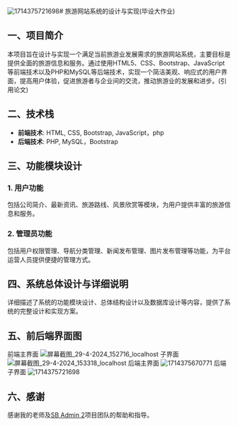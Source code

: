 ![1714375721698](https://github.com/asd2261/bysj-lvwz/assets/139621324/23ca37a9-1c28-43f8-8bce-fb1c36359bb8)# 旅游网站系统的设计与实现(毕设大作业)

## 一、项目简介
本项目旨在设计与实现一个满足当前旅游业发展需求的旅游网站系统，主要目标是提供全面的旅游信息和服务。通过使用HTML5、CSS、Bootstrap、JavaScript等前端技术以及PHP和MySQL等后端技术，实现一个简洁美观、响应式的用户界面，提高用户体验，促进旅游者与企业间的交流，推动旅游业的发展和进步。(引用论文)

## 二、技术栈
- **前端技术**: HTML, CSS, Bootstrap, JavaScript，php
- **后端技术**: PHP, MySQL，Bootstrap

## 三、功能模块设计
### 1. 用户功能
包括公司简介、最新资讯、旅游路线、风景欣赏等模块，为用户提供丰富的旅游信息和服务。

### 2. 管理员功能
包括用户权限管理、导航分类管理、新闻发布管理、图片发布管理等功能，为平台运营人员提供便捷的管理方式。

## 四、系统总体设计与详细说明
详细描述了系统的功能模块设计、总体结构设计以及数据库设计等内容，提供了系统的完整设计和实现方案。

## 五、前后端界面图
前端主界面
![屏幕截图_29-4-2024_152716_localhost](https://github.com/asd2261/bysj-lvwz/assets/139621324/d0e7218b-a522-4ccd-93c0-efa890e7a345)
子界面
![屏幕截图_29-4-2024_153318_localhost](https://github.com/asd2261/bysj-lvwz/assets/139621324/efe79ec3-f6ae-4ab8-95bc-85524b19c47c)
后端主界面
![1714375670771](https://github.com/asd2261/bysj-lvwz/assets/139621324/5505f618-a9e9-44a6-b759-440ee9e3e34c)
后端子界面
![1714375721698](https://github.com/asd2261/bysj-lvwz/assets/139621324/d9e956a9-6f2a-4654-b7cc-ddc38a3355be)

## 六、感谢
感谢我的老师及[SB Admin 2](https://github.com/startbootstrap/startbootstrap-sb-admin-2)项目团队的帮助和指导。
